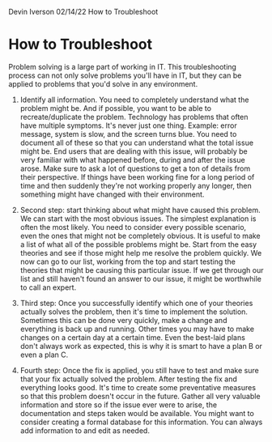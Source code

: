 Devin Iverson
02/14/22
How to Troubleshoot

# How to Troubleshoot

Problem solving is a large part of working in IT. This troubleshooting process can not only solve problems you'll have in IT, but they can be applied to problems that you'd solve in any environment. 

1. Identify all information. You need to completely understand what the problem might be. And if possible, you want to be able to recreate/duplicate the problem. Technology has problems that often have multiple symptoms. It's never just one thing. Example: error message, system is slow, and the screen turns blue. You need to document all of these so that you can understand what the total issue might be. End users that are dealing with this issue, will probably be very familiar with what happened before, during and after the issue arose. Make sure to ask a lot of questions to get a ton of details from their perspective. If things have been working fine for a long period of time and then suddenly they're not working properly any longer, then something might have changed with their environment. 

2. Second step: start thinking about what might have caused this problem. We can start with the most obvious issues. The simplest explanation is often the most likely. You need to consider every possible scenario, even the ones that might not be completely obvious. It is useful to make a list of what all of the possible problems might be. Start from the easy theories and see if those might help me resolve the problem quickly. We now can go to our list, working from the top and start testing the theories that might be causing this particular issue. If we get through our list and still haven't found an answer to our issue, it might be worthwhile to call an expert. 

3. Third step: Once you successfully identify which one of your theories actually solves the problem, then it's time to implement the solution. Sometimes this can be done very quickly, make a change and everything is back up and running. Other times you may have to make changes on a certain day at a certain time. Even the best-laid plans don't always work as expected, this is why it is smart to have a plan B or even a plan C. 

4. Fourth step: Once the fix is applied, you still have to test and make sure that your fix actually solved the problem. After testing the fix and everything looks good. It's time to create some preventative measures so that this problem doesn't occur in the future. Gather all very valuable information and store so if the issue ever were to arise, the documentation and steps taken would be available. You might want to consider creating a formal database for this information. You can always add information to and edit as needed. 

